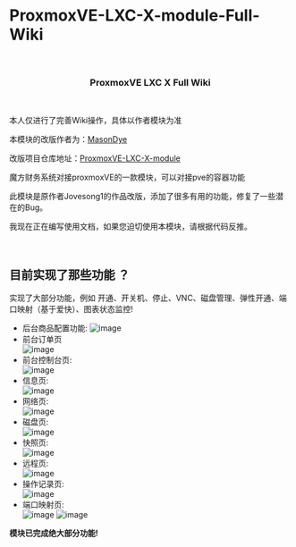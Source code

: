 # ProxmoxVE-LXC-X-module-Full-Wiki
</br>

<h3 align="center">ProxmoxVE LXC X Full Wiki</h3></br>

本人仅进行了完善Wiki操作，具体以作者模块为准

本模块的改版作者为：[MasonDye](https://github.com/MasonDye/)

改版项目仓库地址：[ProxmoxVE-LXC-X-module](https://github.com/MasonDye/ProxmoxVE-LXC-X-module)

魔方财务系统对接proxmoxVE的一款模块，可以对接pve的容器功能

此模块是原作者Jovesong1的作品改版，添加了很多有用的功能，修复了一些潜在的Bug。

我现在正在编写使用文档，如果您迫切使用本模块，请根据代码反推。

<!--gold sponsors start-->

<br>

## 目前实现了那些功能 ？

实现了大部分功能，例如 开通、开关机、停止、VNC、磁盘管理、弹性开通、端口映射（基于爱快）、图表状态监控!

* 后台商品配置功能:
![image](https://github.com/MasonDye/ProxmoxVE-LXC-X-module/blob/master/img/%E5%90%8E%E5%8F%B0%E5%95%86%E5%93%81%E9%85%8D%E7%BD%AE%E9%A1%B5.png?raw=true)
* 前台订单页</br>
![image](https://github.com/MasonDye/ProxmoxVE-LXC-X-module/blob/master/img/%E5%89%8D%E5%8F%B0%E8%AE%A2%E5%8D%95%E9%A1%B5.png?raw=true)
* 前台控制台页:</br>
![image](https://github.com/MasonDye/ProxmoxVE-LXC-X-module/blob/master/img/%E5%89%8D%E5%8F%B0%E6%8E%A7%E5%88%B6%E5%8F%B0%E9%A1%B5.png?raw=true)
* 信息页:</br>
![image](https://github.com/MasonDye/ProxmoxVE-LXC-X-module/blob/master/img/%E4%BF%A1%E6%81%AF%E9%A1%B5.png?raw=true)
* 网络页:</br>
![image](https://github.com/MasonDye/ProxmoxVE-LXC-X-module/blob/master/img/%E7%BD%91%E7%BB%9C%E9%A1%B5.png?raw=true)
* 磁盘页:</br>
![image](https://github.com/MasonDye/ProxmoxVE-LXC-X-module/blob/master/img/%E7%A3%81%E7%9B%98%E9%A1%B5.png?raw=true)
* 快照页:</br>
![image](https://github.com/MasonDye/ProxmoxVE-LXC-X-module/blob/master/img/%E5%BF%AB%E7%85%A7%E9%A1%B5.png?raw=true)
* 远程页:</br>
![image](https://github.com/MasonDye/ProxmoxVE-LXC-X-module/blob/master/img/%E8%BF%9C%E7%A8%8B%E9%A1%B5.png?raw=true)
* 操作记录页:</br>
![image](https://github.com/MasonDye/ProxmoxVE-LXC-X-module/blob/master/img/%E6%93%8D%E4%BD%9C%E8%AE%B0%E5%BD%95%E9%A1%B5.png?raw=true)
* 端口映射页:</br>
![image](https://github.com/MasonDye/ProxmoxVE-LXC-X-module/blob/master/img/%E7%AB%AF%E5%8F%A3%E6%98%A0%E5%B0%84%E9%A1%B5%E9%9D%A2-0.png?raw=true)
![image](https://github.com/MasonDye/ProxmoxVE-LXC-X-module/blob/master/img/%E7%AB%AF%E5%8F%A3%E6%98%A0%E5%B0%84%E9%A1%B5%E9%9D%A2-1.png?raw=true)

**模块已完成绝大部分功能!**
